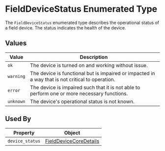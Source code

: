 # FieldDeviceStatus Enumerated Type
The `FieldDeviceStatus` enumerated type describes the operational status of a field device. The status indicates the health of the device.

## Values
Value | Description 
--- | ---
`ok` | The device is turned on and working without issue.
`warning` | The device is functional but is impaired or impacted in a way that is not critical to operation.
`error` | The device is impaired such that it is not able to perform one or more necessary functions.
`unknown` | The device's operational status is not known.

## Used By
Property | Object
--- | ---
`device_status` | [FieldDeviceCoreDetails](/spec-content/objects/FieldDeviceCoreDetails.md)